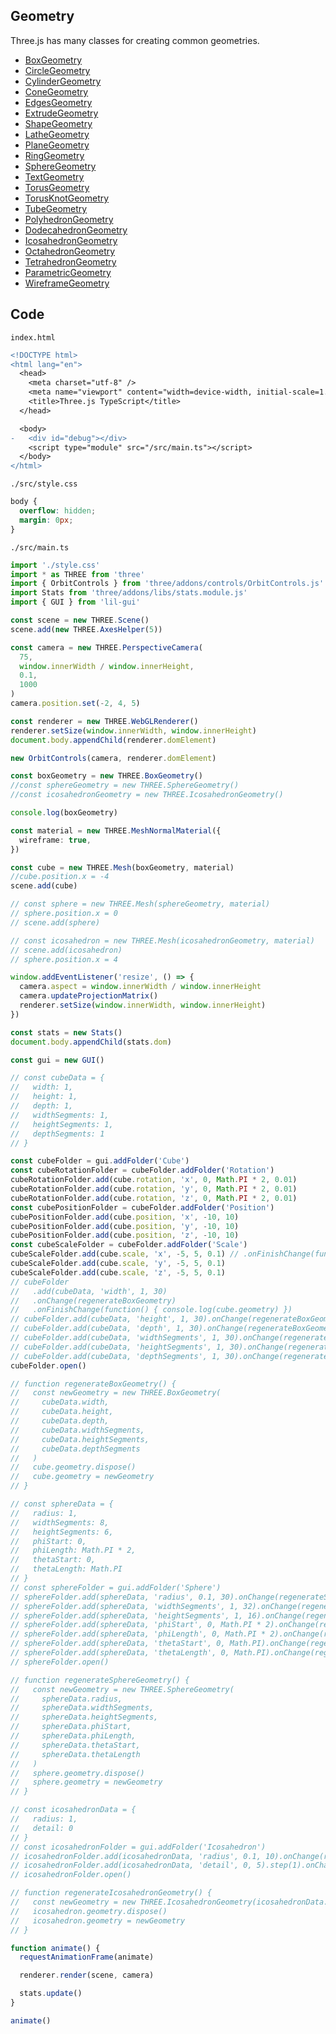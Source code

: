 ## Geometry

Three.js has many classes for creating common geometries.

- [BoxGeometry](https://threejs.org/docs/#api/en/geometries/BoxGeometry)
- [CircleGeometry](https://threejs.org/docs/#api/en/geometries/CircleGeometry)
- [CylinderGeometry](https://threejs.org/docs/#api/en/geometries/CylinderGeometry)
- [ConeGeometry](https://threejs.org/docs/#api/en/geometries/ConeGeometry)
- [EdgesGeometry](https://threejs.org/docs/#api/en/geometries/EdgesGeometry)
- [ExtrudeGeometry](https://threejs.org/docs/#api/en/geometries/ExtrudeGeometry)
- [ShapeGeometry](https://threejs.org/docs/#api/en/geometries/ShapeGeometry)
- [LatheGeometry](https://threejs.org/docs/#api/en/geometries/LatheGeometry)
- [PlaneGeometry](https://threejs.org/docs/#api/en/geometries/PlaneGeometry)
- [RingGeometry](https://threejs.org/docs/#api/en/geometries/RingGeometry)
- [SphereGeometry](https://threejs.org/docs/#api/en/geometries/SphereGeometry)
- [TextGeometry](https://threejs.org/docs/?q=textge#examples/en/geometries/TextGeometry)
- [TorusGeometry](https://threejs.org/docs/#api/en/geometries/TorusGeometry)
- [TorusKnotGeometry](https://threejs.org/docs/#api/en/geometries/TorusKnotGeometry)
- [TubeGeometry](https://threejs.org/docs/#api/en/geometries/TubeGeometry)
- [PolyhedronGeometry](https://threejs.org/docs/#api/en/geometries/PolyhedronGeometry)
- [DodecahedronGeometry](https://threejs.org/docs/#api/en/geometries/DodecahedronGeometry)
- [IcosahedronGeometry](https://threejs.org/docs/#api/en/geometries/IcosahedronGeometry)
- [OctahedronGeometry](https://threejs.org/docs/#api/en/geometries/OctahedronGeometry)
- [TetrahedronGeometry](https://threejs.org/docs/#api/en/geometries/TetrahedronGeometry)
- [ParametricGeometry](https://threejs.org/docs/?q=param#examples/en/geometries/ParametricGeometry)
- [WireframeGeometry](https://threejs.org/docs/#api/en/geometries/WireframeGeometry)

## Code

`index.html`

```diff
<!DOCTYPE html>
<html lang="en">
  <head>
    <meta charset="utf-8" />
    <meta name="viewport" content="width=device-width, initial-scale=1.0" />
    <title>Three.js TypeScript</title>
  </head>

  <body>
-   <div id="debug"></div>
    <script type="module" src="/src/main.ts"></script>
  </body>
</html>
```

`./src/style.css`

```css
body {
  overflow: hidden;
  margin: 0px;
}
```

`./src/main.ts`

```ts
import './style.css'
import * as THREE from 'three'
import { OrbitControls } from 'three/addons/controls/OrbitControls.js'
import Stats from 'three/addons/libs/stats.module.js'
import { GUI } from 'lil-gui'

const scene = new THREE.Scene()
scene.add(new THREE.AxesHelper(5))

const camera = new THREE.PerspectiveCamera(
  75,
  window.innerWidth / window.innerHeight,
  0.1,
  1000
)
camera.position.set(-2, 4, 5)

const renderer = new THREE.WebGLRenderer()
renderer.setSize(window.innerWidth, window.innerHeight)
document.body.appendChild(renderer.domElement)

new OrbitControls(camera, renderer.domElement)

const boxGeometry = new THREE.BoxGeometry()
//const sphereGeometry = new THREE.SphereGeometry()
//const icosahedronGeometry = new THREE.IcosahedronGeometry()

console.log(boxGeometry)

const material = new THREE.MeshNormalMaterial({
  wireframe: true,
})

const cube = new THREE.Mesh(boxGeometry, material)
//cube.position.x = -4
scene.add(cube)

// const sphere = new THREE.Mesh(sphereGeometry, material)
// sphere.position.x = 0
// scene.add(sphere)

// const icosahedron = new THREE.Mesh(icosahedronGeometry, material)
// scene.add(icosahedron)
// sphere.position.x = 4

window.addEventListener('resize', () => {
  camera.aspect = window.innerWidth / window.innerHeight
  camera.updateProjectionMatrix()
  renderer.setSize(window.innerWidth, window.innerHeight)
})

const stats = new Stats()
document.body.appendChild(stats.dom)

const gui = new GUI()

// const cubeData = {
//   width: 1,
//   height: 1,
//   depth: 1,
//   widthSegments: 1,
//   heightSegments: 1,
//   depthSegments: 1
// }

const cubeFolder = gui.addFolder('Cube')
const cubeRotationFolder = cubeFolder.addFolder('Rotation')
cubeRotationFolder.add(cube.rotation, 'x', 0, Math.PI * 2, 0.01)
cubeRotationFolder.add(cube.rotation, 'y', 0, Math.PI * 2, 0.01)
cubeRotationFolder.add(cube.rotation, 'z', 0, Math.PI * 2, 0.01)
const cubePositionFolder = cubeFolder.addFolder('Position')
cubePositionFolder.add(cube.position, 'x', -10, 10)
cubePositionFolder.add(cube.position, 'y', -10, 10)
cubePositionFolder.add(cube.position, 'z', -10, 10)
const cubeScaleFolder = cubeFolder.addFolder('Scale')
cubeScaleFolder.add(cube.scale, 'x', -5, 5, 0.1) // .onFinishChange(function() { console.log(cube.geometry) })
cubeScaleFolder.add(cube.scale, 'y', -5, 5, 0.1)
cubeScaleFolder.add(cube.scale, 'z', -5, 5, 0.1)
// cubeFolder
//   .add(cubeData, 'width', 1, 30)
//   .onChange(regenerateBoxGeometry)
//   .onFinishChange(function() { console.log(cube.geometry) })
// cubeFolder.add(cubeData, 'height', 1, 30).onChange(regenerateBoxGeometry)
// cubeFolder.add(cubeData, 'depth', 1, 30).onChange(regenerateBoxGeometry)
// cubeFolder.add(cubeData, 'widthSegments', 1, 30).onChange(regenerateBoxGeometry)
// cubeFolder.add(cubeData, 'heightSegments', 1, 30).onChange(regenerateBoxGeometry)
// cubeFolder.add(cubeData, 'depthSegments', 1, 30).onChange(regenerateBoxGeometry)
cubeFolder.open()

// function regenerateBoxGeometry() {
//   const newGeometry = new THREE.BoxGeometry(
//     cubeData.width,
//     cubeData.height,
//     cubeData.depth,
//     cubeData.widthSegments,
//     cubeData.heightSegments,
//     cubeData.depthSegments
//   )
//   cube.geometry.dispose()
//   cube.geometry = newGeometry
// }

// const sphereData = {
//   radius: 1,
//   widthSegments: 8,
//   heightSegments: 6,
//   phiStart: 0,
//   phiLength: Math.PI * 2,
//   thetaStart: 0,
//   thetaLength: Math.PI
// }
// const sphereFolder = gui.addFolder('Sphere')
// sphereFolder.add(sphereData, 'radius', 0.1, 30).onChange(regenerateSphereGeometry)
// sphereFolder.add(sphereData, 'widthSegments', 1, 32).onChange(regenerateSphereGeometry)
// sphereFolder.add(sphereData, 'heightSegments', 1, 16).onChange(regenerateSphereGeometry)
// sphereFolder.add(sphereData, 'phiStart', 0, Math.PI * 2).onChange(regenerateSphereGeometry)
// sphereFolder.add(sphereData, 'phiLength', 0, Math.PI * 2).onChange(regenerateSphereGeometry)
// sphereFolder.add(sphereData, 'thetaStart', 0, Math.PI).onChange(regenerateSphereGeometry)
// sphereFolder.add(sphereData, 'thetaLength', 0, Math.PI).onChange(regenerateSphereGeometry)
// sphereFolder.open()

// function regenerateSphereGeometry() {
//   const newGeometry = new THREE.SphereGeometry(
//     sphereData.radius,
//     sphereData.widthSegments,
//     sphereData.heightSegments,
//     sphereData.phiStart,
//     sphereData.phiLength,
//     sphereData.thetaStart,
//     sphereData.thetaLength
//   )
//   sphere.geometry.dispose()
//   sphere.geometry = newGeometry
// }

// const icosahedronData = {
//   radius: 1,
//   detail: 0
// }
// const icosahedronFolder = gui.addFolder('Icosahedron')
// icosahedronFolder.add(icosahedronData, 'radius', 0.1, 10).onChange(regenerateIcosahedronGeometry)
// icosahedronFolder.add(icosahedronData, 'detail', 0, 5).step(1).onChange(regenerateIcosahedronGeometry)
// icosahedronFolder.open()

// function regenerateIcosahedronGeometry() {
//   const newGeometry = new THREE.IcosahedronGeometry(icosahedronData.radius, icosahedronData.detail)
//   icosahedron.geometry.dispose()
//   icosahedron.geometry = newGeometry
// }

function animate() {
  requestAnimationFrame(animate)

  renderer.render(scene, camera)

  stats.update()
}

animate()
```
